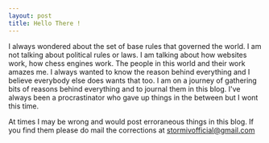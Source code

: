 ```yaml
---
layout: post
title: Hello There !
---
```


I always wondered about the set of base rules that governed the world. I am not talking about political rules or laws. I am talking about how websites work, how chess engines work. The people in this world and their work amazes me. I always wanted to know the reason behind everything and I believe everybody else does wants that too. I am on a journey of gathering bits of reasons behind everything and to journal them in this blog. 
I've always been a procrastinator who gave up things in the between but I wont this time.

At times I may be wrong and would post erroraneous things in this blog. If you find them please do mail the corrections at [stormivofficial@gmail.com](mailto:stormivofficial@gmail.com)
